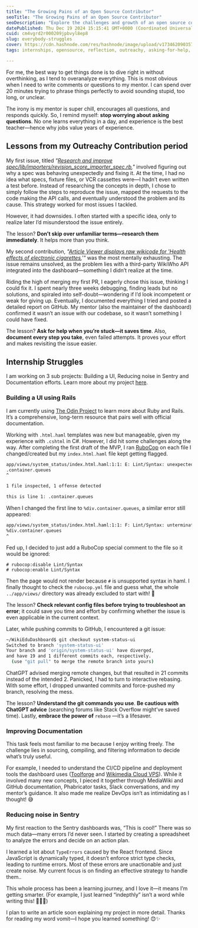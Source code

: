 ```yaml
---
title: "The Growing Pains of an Open Source Contributor"
seoTitle: "The Growing Pains of an Open Source Contributor"
seoDescription: "Explore the challenges and growth of an open source contributor and learn how setbacks lead to valuable lessons."
datePublished: Thu Dec 19 2024 15:15:41 GMT+0000 (Coordinated Universal Time)
cuid: cm4vgrd2r000209jpbvyl8ep8
slug: everybody-struggles
cover: https://cdn.hashnode.com/res/hashnode/image/upload/v1734620903574/8b0fc636-30bc-4c5c-81d9-efaeccab6baa.png
tags: internships, opensource, reflection, outreachy, asking-for-help, wikimedia, wiki-edu-dashboard

---
```


For me, the best way to get things done is to dive right in without overthinking, as I tend to overanalyze everything. This is most obvious when I need to write comments or questions to my mentor. I can spend over 20 minutes trying to phrase things perfectly to avoid sounding stupid, too long, or unclear.

The irony is my mentor is super chill, encourages all questions, and responds quickly. So, I remind myself: **stop worrying about asking questions**. No one learns everything in a day, and experience is the best teacher—hence why jobs value years of experience.

## Lessons from my Outreachy Contribution period

My first issue, titled *"*[*Research and improve spec/lib/importers/revision\_score\_importer\_spec.rb*](https://github.com/WikiEducationFoundation/WikiEduDashboard/issues/5854)*,"* involved figuring out why a spec was behaving unexpectedly and fixing it. At the time, I had no idea what specs, fixture files, or VCR cassettes were—I hadn’t even written a test before. Instead of researching the concepts in depth, I chose to simply follow the steps to reproduce the issue, mapped the requests to the code making the API calls, and eventually understood the problem and its cause. This strategy worked for most issues I tackled.

However, it had downsides. I often started with a specific idea, only to realize later I’d misunderstood the issue entirely.

The lesson? **Don’t skip over unfamiliar terms—research them immediately**. It helps more than you think.

My second contribution, *"*[*Article Viewer displays raw wikicode for 'Health effects of electronic cigarettes*](https://github.com/WikiEducationFoundation/WikiEduDashboard/issues/5957)*,'"* was the most mentally exhausting. The issue remains unsolved, as the problem lies with a third-party WikiWho API integrated into the dashboard—something I didn’t realize at the time.

Riding the high of merging my first PR, I eagerly chose this issue, thinking I could fix it. I spent nearly three weeks debugging, finding leads but no solutions, and spiraled into self-doubt—wondering if I’d look incompetent or weak for giving up. Eventually, I documented everything I tried and posted a detailed report on GitHub. My mentor (also the maintainer of the dashboard) confirmed it wasn’t an issue with our codebase, so it wasn’t something I could have fixed.

The lesson? **Ask for help when you’re stuck—it saves time**. Also, **document every step you take**, even failed attempts. It proves your effort and makes revisiting the issue easier.

## Internship Struggles

I am working on 3 sub projects: Building a UI, Reducing noise in Sentry and Documentation efforts. Learn more about my project [here](https://phabricator.wikimedia.org/T378119).

### Building a UI using Rails

I am currently using [The Odin Project](https://www.theodinproject.com/paths/full-stack-ruby-on-rails) to learn more about Ruby and Rails. It’s a comprehensive, long-term resource that pairs well with official documentation.

Working with `.html.haml` templates was new but manageable, given my experience with `.cshtml` in C#. However, I did hit some challenges along the way. After completing the first draft of the MVP, I ran [RuboCop](https://rubocop.org/) on each file I changed/created but my `index.html.haml` file kept getting flagged.

```bash
app/views/system_status/index.html.haml:1:1: E: Lint/Syntax: unexpected token tDOT
.container.queues
^

1 file inspected, 1 offense detected

this is line 1: .container.queues
```

When I changed the first line to `%div.container.queues`, a similar error still appeared:

```bash
app/views/system_status/index.html.haml:1:1: F: Lint/Syntax: unterminated string meets end of file
%div.container.queues
^
```

Fed up, I decided to just add a RuboCop special comment to the file so it would be ignored:

```haml
# rubocop:disable Lint/Syntax
# rubocop:enable Lint/Syntax
```

Then the page would not render because `#` is unsupported syntax in haml. I finally thought to check the `rubocop.yml` file and guess what, the whole `../app/views/` directory was already excluded to start with! 🤡

The lesson? **Check relevant config files before trying to troubleshoot an error**; it could save you time and effort by confirming whether the issue is even applicable in the current context.

Later, while pushing commits to GitHub, I encountered a git issue:

```bash
~/WikiEduDashboard$ git checkout system-status-ui
Switched to branch 'system-status-ui'
Your branch and 'origin/system-status-ui' have diverged,
and have 19 and 1 different commits each, respectively.
  (use "git pull" to merge the remote branch into yours)
```

ChatGPT advised merging remote changes, but that resulted in 21 commits instead of the intended 2. Panicked, I had to turn to interactive rebasing. With some effort, I dropped unwanted commits and force-pushed my branch, resolving the mess.

The lesson? **Understand the git commands you use**. **Be cautious with ChatGPT advice** (searching forums like Stack Overflow might’ve saved time). Lastly, **embrace the power of** `rebase` —it’s a lifesaver.

### Improving Documentation

This task feels most familiar to me because I enjoy writing freely. The challenge lies in sourcing, compiling, and filtering information to decide what’s truly useful.

For example, I needed to understand the CI/CD pipeline and deployment tools the dashboard uses ([Toolforge](https://wikitech.wikimedia.org/wiki/Portal:Toolforge) and [Wikimedia Cloud VPS](https://wikitech.wikimedia.org/wiki/Portal:Cloud_VPS)). While it involved many new concepts, I pieced it together through MediaWiki and GitHub documentation, Phabricator tasks, Slack conversations, and my mentor’s guidance. It also made me realize DevOps isn’t as intimidating as I thought! 😅

### Reducing noise in Sentry

My first reaction to the Sentry dashboards was, “This is cool!” There was so much data—many errors I’d never seen. I started by creating a spreadsheet to analyze the errors and decide on an action plan.

I learned a lot about `TypeErrors` caused by the React frontend. Since JavaScript is dynamically typed, it doesn’t enforce strict type checks, leading to runtime errors. Most of these errors are unactionable and just create noise. My current focus is on finding an effective strategy to handle them..

This whole process has been a learning journey, and I love it—it means I’m getting smarter. (For example, I just learned “indepthly” isn’t a word while writing this! 🤦🏾‍♀️)

I plan to write an article soon explaining my project in more detail. Thanks for reading my word vomit—I hope you learned something! 😊✨